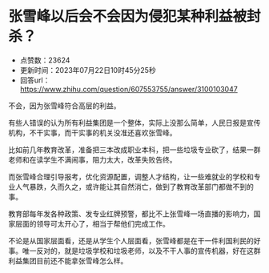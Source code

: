# 张雪峰以后会不会因为侵犯某种利益被封杀？
- 点赞数：23624
- 更新时间：2023年07月22日10时45分25秒
- 回答url：https://www.zhihu.com/question/607553755/answer/3100103047
<body>
 <p data-pid="lyywSaMy">不会，因为张雪峰符合高层的利益。</p>
 <p data-pid="oqhfSUtu">有些人错误的认为所有利益集团是一个整体，实际上没那么简单，人民日报是宣传机构，不干实事，而干实事的机关没准还喜欢张雪峰。</p>
 <p data-pid="LYdoYRyU">比如前几年教育改革，准备把三本改成职业本科，把一些垃圾专业砍了，结果一群老师和在读学生不满闹事，阻力太大，改革失败告终。</p>
 <p data-pid="7hBc0bh_">而张雪峰合理引导报考，优化资源配置，调整人才结构，让一些难就业的学校和专业人气暴跌，久而久之，或许能让其自然消亡，做到了教育改革部门都做不到的事。</p>
 <p data-pid="dPHV7mRf">教育部每年发各种政策、发专业红牌预警，都比不上张雪峰一场直播的影响力，国家层面的领导可太开心了，相当于帮他们完成工作。</p>
 <p data-pid="6gY9ZGU9">不论是从国家层面看，还是从学生个人层面看，张雪峰都是在干一件利国利民的好事。唯一反对的，就是垃圾学校和垃圾老师，以及不干人事的宣传机器，好在这群利益集团目前还不能拿张雪峰怎么样。</p>
</body>